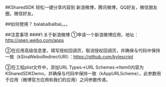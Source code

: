 #KSharedSDK
轻松一键分享内容到 新浪微博，腾讯微博，QQ好友，微信朋友圈，微信好友。

##如何使用？
balabalbalbal。。。

##注意事项
####1.关于新浪微博
①申请一个新浪微博应用，地址：http://open.weibo.com/apps

②在应用高级信息里，填写授权回调页，取消授权回调页，并确保与代码中保持一致（kSinaWeiboRedirectURI）：https://github.com/kylescript

③在工程plist文件中，添加URL Types->URL Schemes->Item0内容为KSharedSDKDemo，并确保与代码中保持一致（kAppURLScheme），此参数用于应用（微博官方应用和我们的应用）之间参数传递。
